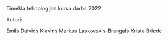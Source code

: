 Timekla tehnologijas kursa darbs 2022

Autori: 

Emils Daivids Klavins
Markus Laskovskis-Brangals
Krista Briede
